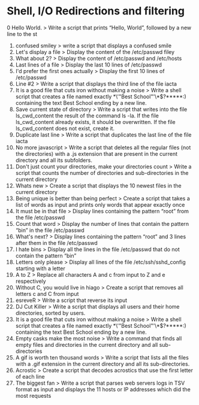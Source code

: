 # Shell, I/O Redirections and filtering
0 Hello World. > Write a script that prints “Hello, World”, followed by a new line to the st
1. confused smiley > write a script that displays a confused smile
2. Let's display a file > Display the content of the /etc/passwd filey
3. What about 2? > Display the content of /etc/passwd and /etc/hosts
4. Last lines of a file > Display the last 10 lines of /etc/passwd
5. I'd prefer the first ones actually > Display the first 10 lines of /etc/passwd
6. Line #2 > Write a script that displays the third line of the file iacta
7. It is a good file that cuts iron without making a noise > Write a shell script that creates a file named exactly \*\\'"Best School"\'\\*$\?\*\*\*\*\*:) containing the text Best School ending by a new line.
8. Save current state of directory > Write a script that writes into the file ls_cwd_content the result of the command ls -la. If the file ls_cwd_content already exists, it should be overwritten. If the file ls_cwd_content does not exist, create it.
9. Duplicate last line > Write a script that duplicates the last line of the file iacta
10. No more javascript > Write a script that deletes all the regular files (not the directories) with a .js extension that are present in the current directory and all its subfolders.
11. Don't just count your directories, make your directories count > Write a script that counts the number of directories and sub-directories in the current directory
12. Whats new > Create a script that displays the 10 newest files in the current directory
13. Being unique is better than being perfect > Create a script that takes a list of words as input and prints only words that appear exactly once
14. It must be in that file > Display lines containing the pattern “root” from the file /etc/passwd
15. Count that word > Display the number of lines that contain the pattern “bin” in the file /etc/passwd
16. What's next? > Display lines containing the pattern “root” and 3 lines after them in the file /etc/passwd
17. I hate bins > Display all the lines in the file /etc/passwd that do not contain the pattern “bin”
18. Letters only please > Display all lines of the file /etc/ssh/sshd_config starting with a letter
19. A to Z > Replace all characters A and c from input to Z and e respectively
20. Without C, you would live in hiago > Create a script that removes all letters c and C from input
21. esreveR > Write a script that reverse its input
22. DJ Cut Killer > Write a script that displays all users and their home directories, sorted by users.
7. It is a good file that cuts iron without making a noise > Write a shell script that creates a file named exactly \*\\'"Best School"\'\\*$\?\*\*\*\*\*:) containing the text Best School ending by a new line.
23. Empty casks make the most noise > Write a command that finds all empty files and directories in the current directory and all sub-directories
24. A gif is worth ten thousand words > Write a script that lists all the files with a .gif extension in the current directory and all its sub-directories.
25. Acrostic > Create a script that decodes acrostics that use the first letter of each line
26. The biggest fan > Write a script that parses web servers logs in TSV format as input and displays the 11 hosts or IP addresses which did the most requests
